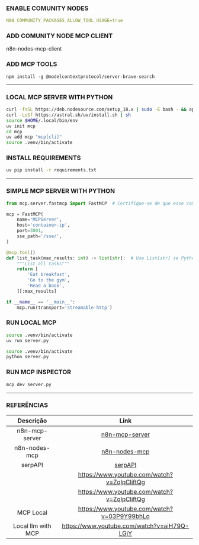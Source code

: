 ### ENABLE COMUNITY NODES
```yaml
N8N_COMMUNITY_PACKAGES_ALLOW_TOOL_USAGE=true
```
### ADD COMUNITY NODE MCP CLIENT
n8n-nodes-mcp-client

### ADD MCP TOOLS
```npx
npm install -g @modelcontextprotocol/server-brave-search
```
---
### LOCAL MCP SERVER WITH PYTHON
```sh
curl -fsSL https://deb.nodesource.com/setup_18.x | sudo -E bash - && apt install -y nodejs
curl -LsSf https://astral.sh/uv/install.sh | sh
source $HOME/.local/bin/env
uv init mcp
cd mcp
uv add mcp "mcp[cli]"
source .venv/bin/activate
```
### INSTALL REQUIREMENTS
```sh
uv pip install -r requirements.txt
```
---

### SIMPLE MCP SERVER WITH PYTHON
```py
from mcp.server.fastmcp import FastMCP  # Certifique-se de que esse caminho é válido

mcp = FastMCP(
    name='MCPServer',
    host='container-ip',
    port=3001,
    sse_path='/sse/',
)

@mcp.tool()
def list_task(max_results: int) -> list[str]:  # Use List[str] se Python <3.9
    """List all tasks"""
    return [
        'Eat breakfast',
        'Go to the gym',
        'Read a book',
    ][:max_results]

if __name__ == '__main__':
    mcp.run(transport='streamable-http')

```

### RUN LOCAL MCP
```sh
source .venv/bin/activate
uv run server.py
```

```sh
source .venv/bin/activate
python server.py
```
### RUN MCP INSPECTOR
```sh
mcp dev server.py
```

---
### REFERÊNCIAS

|Descrição| Link  |
|:----------------:|:-----------------------------------------------------:|
|n8n-mcp-server    |[n8n-mcp-server](https://huggingface.co/blog/lynn-mikami/n8n-mcp-server)|
|n8n-nodes-mcp|[n8n-nodes-mcp](https://github.com/nerding-io/n8n-nodes-mcp)|
|serpAPI|[serpAPI](https://www.youtube.com/watch?v=pT32eqHaWj4)|
||https://www.youtube.com/watch?v=ZqlpCliftQg|
||https://www.youtube.com/watch?v=ZqlpCliftQg|
|MCP Local|https://www.youtube.com/watch?v=03P9Y99bhLo|
|Local llm with MCP|https://www.youtube.com/watch?v=aiH79Q-LGjY|
